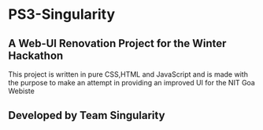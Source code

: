 # PS3-Singularity  

## A Web-UI Renovation Project for the Winter Hackathon

This project is written in pure CSS,HTML and JavaScript and is made with the purpose to make an attempt in providing an improved UI for the NIT Goa Webiste

## Developed by Team Singularity
